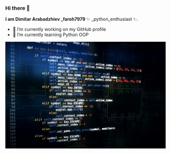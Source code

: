 ### Hi there 👋


**I am Dimitar Arabadzhiev _faroh7979**  ✨ _python_enthusiast ✨.


- 🔭 I’m currently working on my GitHub profile
- 🌱 I’m currently learning Python OOP
<!---
- 👯 I’m looking to collaborate on ...
- 🤔 I’m looking for help with ...
- 💬 Ask me about ...
- 📫 How to reach me: ...
- 😄 Pronouns: ...
- ⚡ Fun fact: ...
-->
![Lott-ODSC](Lott-ODSC.jpg)
